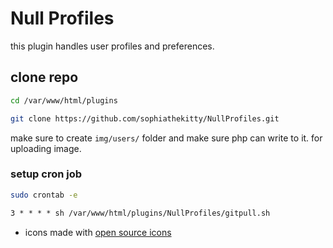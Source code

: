 # Null Profiles

this plugin handles user profiles and preferences.

## clone repo

```bash
cd /var/www/html/plugins
```

```bash
git clone https://github.com/sophiathekitty/NullProfiles.git
```

make sure to create ```img/users/``` folder and make sure php can write to it. for uploading image.

### setup cron job

```bash
sudo crontab -e
```

```Apache config
3 * * * * sh /var/www/html/plugins/NullProfiles/gitpull.sh
```

* icons made with [open source icons](https://game-icons.net/)
